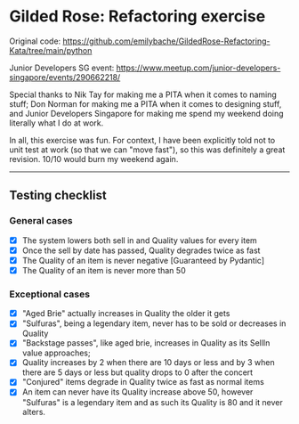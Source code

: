 # Gilded Rose: Refactoring exercise

Original code: <https://github.com/emilybache/GildedRose-Refactoring-Kata/tree/main/python>

Junior Developers SG event: <https://www.meetup.com/junior-developers-singapore/events/290662218/>

Special thanks to Nik Tay for making me a PITA when it comes to naming stuff; Don Norman for making me a PITA when it comes to designing stuff, and Junior Developers Singapore for making me spend my weekend doing literally what I do at work.

In all, this exercise was fun. For context, I have been explicitly told not to unit test at work (so that we can "move fast"), so this was definitely a great revision. 10/10 would burn my weekend again.

---

## Testing checklist

### General cases

- [x] The system lowers both sell in and Quality values for every item
- [x] Once the sell by date has passed, Quality degrades twice as fast
- [x] The Quality of an item is never negative [Guaranteed by Pydantic]
- [x] The Quality of an item is never more than 50

### Exceptional cases

- [x] "Aged Brie" actually increases in Quality the older it gets
- [x] "Sulfuras", being a legendary item, never has to be sold or decreases in Quality
- [x] "Backstage passes", like aged brie, increases in Quality as its SellIn value approaches;
- [x] Quality increases by 2 when there are 10 days or less and by 3 when there are 5 days or less but quality drops to 0 after the concert
- [x] "Conjured" items degrade in Quality twice as fast as normal items
- [x] An item can never have its Quality increase above 50, however "Sulfuras" is a legendary item and as such its Quality is 80 and it never alters.
